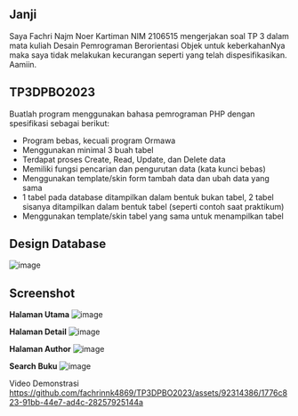## Janji
Saya Fachri Najm Noer Kartiman NIM 2106515 mengerjakan soal TP 3
dalam mata kuliah Desain Pemrograman Berorientasi Objek untuk keberkahanNya
maka saya tidak melakukan kecurangan seperti yang telah dispesifikasikan.
Aamiin.

## TP3DPBO2023
Buatlah program menggunakan bahasa pemrograman PHP dengan spesifikasi sebagai berikut:
- Program bebas, kecuali program Ormawa
- Menggunakan minimal 3 buah tabel
- Terdapat proses Create, Read, Update, dan Delete data
- Memiliki fungsi pencarian dan pengurutan data (kata kunci bebas)
- Menggunakan template/skin form tambah data dan ubah data yang sama
- 1 tabel pada database ditampilkan dalam bentuk bukan tabel, 2 tabel sisanya ditampilkan dalam bentuk tabel (seperti contoh saat praktikum)
- Menggunakan template/skin tabel yang sama untuk menampilkan tabel

## Design Database
![image](https://github.com/fachrinnk4869/TP3DPBO2023/assets/92314386/0e416fff-94ee-4bbb-b15a-fd3f3dc93854)

## Screenshot
**Halaman Utama**
![image](https://github.com/fachrinnk4869/TP3DPBO2023/assets/92314386/2b31a151-99e6-43b7-bb59-99ff39184643)

**Halaman Detail**
![image](https://github.com/fachrinnk4869/TP3DPBO2023/assets/92314386/c8c23668-98e2-468d-a096-5dcdf550a8c2)

**Halaman Author**
![image](https://github.com/fachrinnk4869/TP3DPBO2023/assets/92314386/4550374d-9c43-4006-8d71-5a6f1a7186c8)

**Search Buku**
![image](https://github.com/fachrinnk4869/TP3DPBO2023/assets/92314386/20acfcc6-0d9e-45b4-b85c-a4d5b10e19b4)

Video Demonstrasi
https://github.com/fachrinnk4869/TP3DPBO2023/assets/92314386/1776c823-91bb-44e7-ad4c-28257925144a

